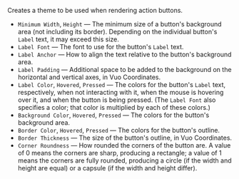 Creates a theme to be used when rendering action buttons.

   - `Minimum Width`, `Height` — The minimum size of a button's background area (not including its border).  Depending on the individual button's `Label` text, it may exceed this size.
   - `Label Font` — The font to use for the button's `Label` text.
   - `Label Anchor` — How to align the text relative to the button's background area.
   - `Label Padding` — Additional space to be added to the background on the horizontal and vertical axes, in Vuo Coordinates.
   - `Label Color`, `Hovered`, `Pressed` — The colors for the button's `Label` text, respectively, when not interacting with it, when the mouse is hovering over it, and when the button is being pressed.  (The `Label Font` also specifies a color; that color is multiplied by each of these colors.)
   - `Background Color`, `Hovered`, `Pressed` — The colors for the button's background area.
   - `Border Color`, `Hovered`, `Pressed` — The colors for the button's outline.
   - `Border Thickness` — The size of the button's outline, in Vuo Coordinates.
   - `Corner Roundness` — How rounded the corners of the button are.  A value of 0 means the corners are sharp, producing a rectangle; a value of 1 means the corners are fully rounded, producing a circle (if the width and height are equal) or a capsule (if the width and height differ).
